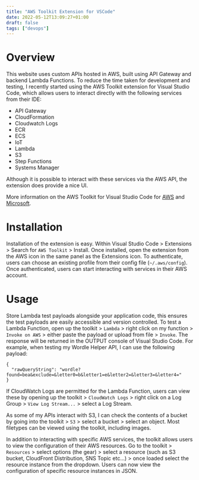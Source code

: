 ```yaml
---
title: "AWS Toolkit Extension for VSCode"
date: 2022-05-12T13:09:27+01:00
draft: false
tags: ["devops"]
---
```


# Overview

This website uses custom APIs hosted in AWS, built using API Gateway and backend Lambda Functions. To reduce the time taken for development and testing, I recently started using the AWS Toolkit extension for Visual Studio Code, which allows users to interact directly with the following services from their IDE:
- API Gateway
- CloudFormation
- Cloudwatch Logs
- ECR
- ECS
- IoT
- Lambda
- S3
- Step Functions
- Systems Manager

Although it is possible to interact with these services via the AWS API, the extension does provide a nice UI.

More information on the AWS Toolkit for Visual Studio Code for [AWS](https://aws.amazon.com/visualstudio/) and [Microsoft](https://marketplace.visualstudio.com/items?itemName=AmazonWebServices.aws-toolkit-vscode).

# Installation

Installation of the extension is easy. Within Visual Studio Code > Extensions > Search for `AWS Toolkit` > Install. Once installed, open the extension from the AWS icon in the same panel as the Extensions icon. To authenticate, users can choose an existing profile from their config file (`~/.aws/config`). Once authenticated, users can start interacting with services in their AWS account.

# Usage

Store Lambda test payloads alongside your application code, this ensures the test payloads are easily accessible and version controlled. To test a Lambda Function, open up the toolkit > `Lambda` > right click on my function > `Invoke on AWS` > either paste the payload or upload from file > `Invoke`. The response will be returned in the OUTPUT console of Visual Studio Code. For example, when testing my Wordle Helper API, I can use the following payload:

```
{
  "rawQueryString": "wordle?found=bea&exclude=&letter0=b&letter1=e&letter2=&letter3=&letter4="
}
```

If CloudWatch Logs are permitted for the Lambda Function, users can view these by opening up the toolkit > `CloudWatch Logs` > right click on a Log Group > `View Log Stream...` > select a Log Stream.

As some of my APIs interact with S3, I can check the contents of a bucket by going into the toolkit > `S3` > select a bucket > select an object. Most filetypes can be viewed using the toolkit, including images.

In addition to interacting with specific AWS services, the toolkit allows users to view the configuration of their AWS resources. Go to the toolkit > `Resources` > select options (the gear) > select a resource (such as S3 bucket, CloudFront Distribution, SNS Topic etc...) > once loaded select the resource instance from the dropdown. Users can now view the configuration of specific resource instances in JSON.
